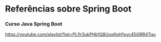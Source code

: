 # Referências sobre Spring Boot

### Curso Java Spring Boot

https://youtube.com/playlist?list=PLfIr3ukPHb1Q8UoxKpH1syc45i0RR4Tqu
